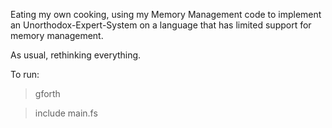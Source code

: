 Eating my own cooking, using my Memory Management code to implement an Unorthodox-Expert-System on a language that has limited support for memory management.

As usual, rethinking everything.

To run:

> gforth

> include main.fs

